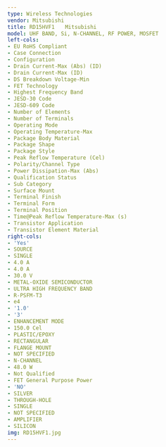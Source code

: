 ```yaml
---
type: Wireless Technologies
vendor: Mitsubishi
title: RD15HVF1　　Mitsubishi
model: UHF BAND, Si, N-CHANNEL, RF POWER, MOSFET
left-cols:
- EU RoHS Compliant
- Case Connection
- Configuration
- Drain Current-Max (Abs) (ID)
- Drain Current-Max (ID)
- DS Breakdown Voltage-Min
- FET Technology
- Highest Frequency Band
- JESD-30 Code
- JESD-609 Code
- Number of Elements
- Number of Terminals
- Operating Mode
- Operating Temperature-Max
- Package Body Material
- Package Shape
- Package Style
- Peak Reflow Temperature (Cel)
- Polarity/Channel Type
- Power Dissipation-Max (Abs)
- Qualification Status
- Sub Category
- Surface Mount
- Terminal Finish
- Terminal Form
- Terminal Position
- Time@Peak Reflow Temperature-Max (s)
- Transistor Application
- Transistor Element Material
right-cols:
- 'Yes'
- SOURCE
- SINGLE
- 4.0 A
- 4.0 A
- 30.0 V
- METAL-OXIDE SEMICONDUCTOR
- ULTRA HIGH FREQUENCY BAND
- R-PSFM-T3
- e4
- '1.0'
- '3'
- ENHANCEMENT MODE
- 150.0 Cel
- PLASTIC/EPOXY
- RECTANGULAR
- FLANGE MOUNT
- NOT SPECIFIED
- N-CHANNEL
- 48.0 W
- Not Qualified
- FET General Purpose Power
- 'NO'
- SILVER
- THROUGH-HOLE
- SINGLE
- NOT SPECIFIED
- AMPLIFIER
- SILICON
img: RD15HVF1.jpg
---
```

